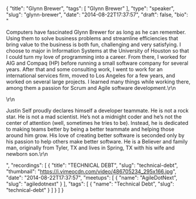 {
  "title": "Glynn Brewer",
  "tags": [
    "Glynn Brewer"
  ],
  "type": "speaker",
  "slug": "glynn-brewer",
  "date": "2014-08-22T17:37:57",
  "draft": false,
  "bio": "<p>Computers have fascinated Glynn Brewer for as long as he can remember. Using them to solve business problems and streamline efficiencies that bring value to the business is both fun, challenging and very satisfying. I choose to major in Information Systems at the University of Houston so that I could turn my love of programming into a career. From there, I worked for AIG and Compaq (HP) before running a small software company for several years. After that and some consulting work, I went to work for an international services firm, moved to Los Angeles for a few years, and worked on several large projects. I learned many things while working there, among them a passion for Scrum and Agile software development.\r\n</p>\r\n<p>Justin Self proudly declares himself a developer teammate. He is not a rock star. He is not a mad scientist. He’s not a midnight coder and he’s not the center of attention (well, sometimes he tries to be). Instead, he is dedicated to making teams better by being a better teammate and helping those around him grow. His love of creating better software is seconded only by his passion to help others make better software. He is a Believer and family man, originally from Tyler, TX and lives in Spring, TX with his wife and newborn son.\r\n</p>",
  "recordings": [
    {
      "title": "TECHNICAL DEBT",
      "slug": "technical-debt",
      "thumbnail": "https://i.vimeocdn.com/video/486705234_295x166.jpg",
      "date": "2014-08-22T17:37:57",
      "meetups": [
        {
          "name": "AgileDotNext",
          "slug": "agiledotnext"
        }
      ],
      "tags": [
        {
          "name": "Technical Debt",
          "slug": "technical-debt"
        }
      ]
    }
  ]
}
